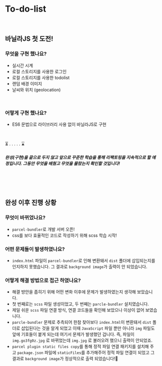 # To-do-list

<br>

## 바닐라JS 첫 도전!

### 무엇을 구현 했나요?

- 실시간 시계
- 로컬 스토리지를 사용한 로그인
- 로컬 스토리지를 사용한 todolist
- 랜덤 배경 이미지
- 날씨와 위치 (geolocation)

<br>

### 어떻게 구현 했나요?

- ES6 문법으로 라이브러리 사용 없이 바닐라JS로 구현

<br>

⏳
.
.
.
.
.
⌛

##### 완성(구현)을 끝으로 두지 않고 앞으로 꾸준한 학습을 통해 리팩토링을 지속적으로 할 예정입니다. 그동안 무엇을 배웠고 무엇을 몰랐는지 확인할 것입니다!

<br><br><br>

## 완성 이후 진행 상황

### 무엇이 바뀌었나요?
- `parcel-bundler`로 개발 서버 오픈!
- css를 보다 효율적인 코드로 작성하기 위해 scss 학습 시작!

### 어떤 문제들이 발생하였나요?
- `index.html` 파일이 `parcel-bundler`로 인해 변환돼서 `dist` 폴더에 삽입되는지를 인지하지 못했습니다. 그 결과로 `background image`가 출력이 안 되었습니다.

### 어떻게 해결 방법으로 접근 하였나요?
- 해결 방안을 좁히기 위해 어떤 변화 이후에 문제가 발생하였는지 생각해 보았습니다.
- 첫 번째로는 `scss` 파일 생성이었고, 두 번째는 `parcle-bundler` 설치였습니다.
- 제일 쉬운 `scss` 파일 연결 방식, 연결 코드들을 확인해 보았으나 이상이 없어 보였습니다.
- `parcle-bundler` 문제로 추측되어 한참 찾아보다 `index.html`이 변환돼서  `dist` 폴더로 삽입된다는 것을 알게 되었고 이때 `JavaScript` 파일 뿐만 아니라 `img` 파일도 앞에 기호들이 붙게 되는데 여기서 문제가 발생했던 겁니다. 즉, 파일이 `img.go3fg0z.jpg` 로 바뀌었는데 `img.jpg` 로 불러오려 했으니 출력이 안되었죠.
- `parcel plugin static files copy`를 통해 정적 파일 연결 패키지를 설치해 주고 `package.json` 파일에 `staticFiles`를 추가해주어 정적 파일 연결이 되었고 그 결과로 `background image`가 정상적으로 출력 되었습니다!🎉
